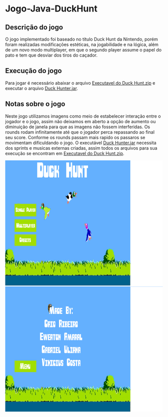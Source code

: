 # Jogo-Java-DuckHunt

## Descrição do jogo
O jogo implementado foi baseado no título Duck Hunt da Nintendo, porém foram realizadas modificações estéticas, na jogabilidade e na lógica, além de um novo modo multiplayer, em que o segundo player assume o papel do pato e tem que desviar dos tiros do caçador.

## Execução do jogo
Para jogar é necessário abaixar o arquivo [Executavel do Duck Hunt.zip](https://github.com/EwertonPSA/Jogo-Java-DuckHunt/blob/master/Executavel%20do%20Duck%20Hunt.zip) e executar o arquivo [Duck Hunter.jar](https://github.com/EwertonPSA/Jogo-Java-DuckHunt/blob/master/Duck%20Hunt.jar).

## Notas sobre o jogo
Neste jogo utilizamos imagens como meio de estabelecer interação entre o jogador e o jogo, assim não deixamos em aberto a opção de aumento ou diminuição de janela para que as imagens não fossem interferidas. Os rounds rodam infinitamente até que o jogador perca repassando ao final seu score. Conforme os rounds passam mais rapido os passaros se movimentam dificuldando o jogo. 
O executável [Duck Hunter.jar](https://github.com/EwertonPSA/Jogo-Java-DuckHunt/blob/master/Duck%20Hunt.jar) necessita dos sprints e musicas externas criadas, assim todos os arquivos para sua execução se encontram em [Executavel do Duck Hunt.zip](https://github.com/EwertonPSA/Jogo-Java-DuckHunt/blob/master/Executavel%20do%20Duck%20Hunt.zip).

<img src="https://raw.githubusercontent.com/EwertonPSA/Jogo-Java-DuckHunt/master/sprites/DuckMenu.jpg" width="1700" height="400" />
<img src="https://raw.githubusercontent.com/EwertonPSA/Jogo-Java-DuckHunt/master/sprites/Credits.jpg" width="1700" height="400" />
